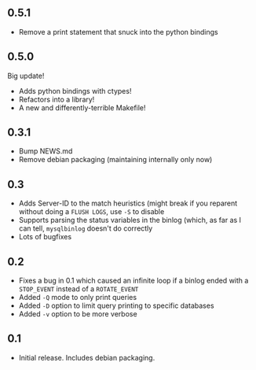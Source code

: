 0.5.1
-----
* Remove a print statement that snuck into the python bindings

0.5.0
-----
Big update!

* Adds python bindings with ctypes!
* Refactors into a library!
* A new and differently-terrible Makefile!

0.3.1
-----
* Bump NEWS.md
* Remove debian packaging (maintaining internally only now)

0.3
---
* Adds Server-ID to the match heuristics (might break if you reparent
  without doing a `FLUSH LOGS`, use `-S` to disable
* Supports parsing the status variables in the binlog (which, as far as
  I can tell, `mysqlbinlog` doesn't do correctly
* Lots of bugfixes

0.2
---
* Fixes a bug in 0.1 which caused an infinite loop if a binlog ended with a
  `STOP_EVENT` instead of a `ROTATE_EVENT`
* Added `-Q` mode to only print queries
* Added `-D` option to limit query printing to specific databases
* Added `-v` option to be more verbose

0.1
---
* Initial release. Includes debian packaging.
